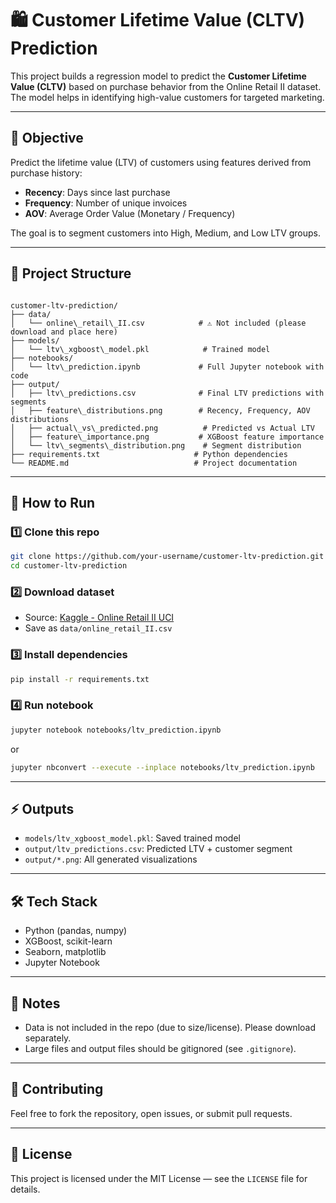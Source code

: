 # 🛍️ Customer Lifetime Value (CLTV) Prediction

This project builds a regression model to predict the **Customer Lifetime Value (CLTV)** based on purchase behavior from the Online Retail II dataset. The model helps in identifying high-value customers for targeted marketing.

---

## 🎯 Objective
Predict the lifetime value (LTV) of customers using features derived from purchase history:
- **Recency**: Days since last purchase
- **Frequency**: Number of unique invoices
- **AOV**: Average Order Value (Monetary / Frequency)

The goal is to segment customers into High, Medium, and Low LTV groups.

---

## 📂 Project Structure
```

customer-ltv-prediction/
├── data/
│   └── online\_retail\_II.csv            # ⚠ Not included (please download and place here)
├── models/
│   └── ltv\_xgboost\_model.pkl            # Trained model
├── notebooks/
│   └── ltv\_prediction.ipynb             # Full Jupyter notebook with code
├── output/
│   ├── ltv\_predictions.csv              # Final LTV predictions with segments
│   ├── feature\_distributions.png        # Recency, Frequency, AOV distributions
│   ├── actual\_vs\_predicted.png          # Predicted vs Actual LTV
│   ├── feature\_importance.png           # XGBoost feature importance
│   └── ltv\_segments\_distribution.png    # Segment distribution
├── requirements.txt                     # Python dependencies
└── README.md                            # Project documentation

````

---

## 🚀 How to Run

### 1️⃣ Clone this repo
```bash
git clone https://github.com/your-username/customer-ltv-prediction.git
cd customer-ltv-prediction
````

### 2️⃣ Download dataset

* Source: [Kaggle - Online Retail II UCI](https://www.kaggle.com/datasets/mashlyn/online-retail-ii-uci)
* Save as `data/online_retail_II.csv`

### 3️⃣ Install dependencies

```bash
pip install -r requirements.txt
```

### 4️⃣ Run notebook

```bash
jupyter notebook notebooks/ltv_prediction.ipynb
```

or

```bash
jupyter nbconvert --execute --inplace notebooks/ltv_prediction.ipynb
```

---

## ⚡ Outputs

* `models/ltv_xgboost_model.pkl`: Saved trained model
* `output/ltv_predictions.csv`: Predicted LTV + customer segment
* `output/*.png`: All generated visualizations

---

## 🛠 Tech Stack

* Python (pandas, numpy)
* XGBoost, scikit-learn
* Seaborn, matplotlib
* Jupyter Notebook

---

## 📝 Notes

* Data is not included in the repo (due to size/license). Please download separately.
* Large files and output files should be gitignored (see `.gitignore`).

---

## 🤝 Contributing

Feel free to fork the repository, open issues, or submit pull requests.

---

## 📜 License

This project is licensed under the MIT License — see the `LICENSE` file for details.

```

